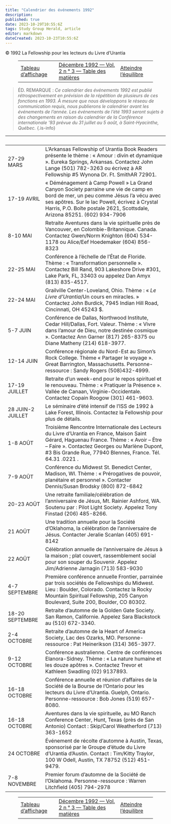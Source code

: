 ```yaml
---
title: "Calendrier des événements 1992"
description: 
published: true
date: 2023-10-29T10:55:6Z
tags: Study Group Herald, article
editor: markdown
dateCreated: 2023-10-23T10:55:6Z
---
```


<p class="v-card v-sheet theme--light grey lighten-3 px-2">© 1992 La Fellowship pour les lecteurs du Livre d’Urantia</p>
<figure class="table chapter-navigator">
  <table>
    <tbody>
      <tr>
        <td>
        <a href="/fr/article/Study_Group_Herald/Bulletin_Board_2">
          <span class="mdi mdi-arrow-left-drop-circle"></span><span class="pl-2">Tableau d’affichage</span>
        </a>
        </td>
        <td>
        <a href="/fr/index/articles_study_group_herald#décembre-1992-vol-2-n-°-3">
          <span class="mdi mdi-book-open-variant"></span><span class="pl-2">Décembre 1992 — Vol. 2 n ° 3 — Table des matières</span>
        </a>
        </td>
        <td>
        <a href="/fr/article/Dianna_Padgett/Achieving_Balance">
          <span class="pr-2">Atteindre l’équilibre</span><span class="mdi mdi-arrow-right-drop-circle"></span>
        </a>
        </td>
      </tr>
    </tbody>
  </table>
</figure>



> ÉD. REMARQUE : _Ce calendrier des événements 1992 est publié rétrospectivement en prévision de la répétition de plusieurs de ces fonctions en 1993. À mesure que nous développons le réseau de communication requis, nous publierons le calendrier avant les événements de l’année. Les événements de l’été 1993 seront sujets à des changements en raison du calendrier de la Conférence internationale '93 prévue du 31 juillet au 5 août, à Saint-Hyacinthe, Québec._
{.is-info}

&nbsp; | &nbsp;
--- | ---
27-29 MARS | L’Arkansas Fellowship of Urantia Book Readers présente le thème : « Amour : divin et dynamique ». Eureka Springs, Arkansas. Contactez John Lange (501) 782-3263 ou écrivez à AR Fellowship \#5 Wynona Dr. Ft. SmithAR 72901.
17-19 AVRIL | « Déménagement à Camp Powell » La Grand Canyon Society parraine une vie de camp en bord de mer, un peu comme Jésus l’a vécu avec ses apôtres. Sur le lac Powell, écrivez à Crystal Harris, P.O. Boîte postale 2621, Scottsdale, Arizona 85251. (602) 934-7906
8-10 MAI | Retraite Aventures dans la vie spirituelle près de Vancouver, en Colombie-Britannique. Canada. Contactez Gwen/Norm Knighton (604) 534-1178 ou Alice/Eef Hoedemaker (604) 856-8323
22-25 MAI | Conférence à l’échelle de l’État de Floride. Thème : « Transformation personnelle ». Contactez Bill Rand, 903 Lakeshore Drive \#301, Lake Park, FL, 33403 ou appelez Dan Amyx (813) 835-4517.
22-24 MAI | Grailville Center-Loveland, Ohio. Thème : « _Le Livre d’Urantia_/Un cours en miracles. » Contactez John Burdick, 7945 Indian Hill Road, Cincinnati, OH 45243 $.
5-7 JUIN | Conférence de Dallas, Northwood Institute, Cedar Hill/Dallas, Fort. Valeur. Thème : « Vivre dans l’amour de Dieu, notre destinée cosmique ». Contactez Ann Garner (817) 265-8375 ou Diane Matheny (214) 618-3977.
12-14 JUIN | Conférence régionale du Nord-Est au Simon’s Rock College. Thème « Partager le voyage ». Great Barrington, Massachusetts. Personne-ressource : Sandy Rogers (508)432-4999.
17-19 JUILLET | Retraite d’un week-end pour le repos spirituel et le renouveau. Thème : « Pratiquer la Présence ». Vallée de Canaan, Virginie-Occidentale. Contactez Copain Roogow (301) 461-9603.
28 JUIN-2 JUILLET | Le séminaire d’été intensif de l’ISS de 1992 à Lake Forest, Illinois. Contactez la Fellowship pour plus de détails.
1-8 AOÛT | Troisième Rencontre Internationale des Lecteurs du Livre d’Urantia en France, Maison Saint Gérard, Haguenau France. Thème : « Avoir – Être – Faire ». Contactez Georges ou Marlène Dupont, \#3 Bis Grande Rue, 77940 Blennes, France. Tél. 64.31 .0221 .
7-9 AOÛT | Conférence du Midwest St. Benedict Center, Madison, WI. Thème : « Prérogatives de pouvoir, planétaire et personnel ». Contacter Dennis/Susan Brodsky (800) 872-6842
20-23 AOÛT | Une retraite familiale/célébration de l’anniversaire de Jésus, Mt. Rainier Ashford, WA. Soutenu par : Pilot Light Society. Appelez Tony Finstad (206) 485-8266.
21 AOÛT | Une tradition annuelle pour la Société d’Oklahoma, la célébration de l’anniversaire de Jésus. Contacter Jeralie Scanlan (405) 691-8142
22 AOÛT | Célébration annuelle de l’anniversaire de Jésus à la maison ; plat couvert, rassemblement social pour son souper du Souvenir. Appelez Jim/Adrienne Jarnagin (713) 583-9030
4-7 SEPTEMBRE | Première conférence annuelle Frontier, parrainée par trois sociétés de Fellowships du Midwest. Lieu : Boulder, Colorado. Contactez la Rocky Mountain Spiritual Fellowship, 205 Canyon Boulevard, Suite 200, Boulder, CO 80302.
18-20 SEPTEMBRE | Retraite d’automne de la Golden Gate Society. San Ramon, Californie. Appelez Sara Blackstock au (510) 672-3340.
2-4 OCTOBRE | Retraite d’automne de la Heart of America Society, Lac des Ozarks, MO. Personne-ressource : Pat Heinerikson (314) 365-3977.
9-12 OCTOBRE | Conférence australienne. Centre de conférences Elanora-Sidney. Thème : « La nature humaine et les douze apôtres ». Contactez Trevor et Kathleen Swadling (02) 9137893.
16-18 OCTOBRE | Conférence annuelle et réunion d’affaires de la Société de la Bourse de l’Ontario pour les lecteurs du Livre d’Urantia. Guelph, Ontario. Personne-ressource : Bob Jones (519) 657-8080.
16-18 OCTOBRE | Aventures dans la vie spirituelle, au MO Ranch Conference Center, Hunt, Texas (près de San Antonio) Contact : Skip/Carol Weatherford (713) 363-1652
24 OCTOBRE | Événement de récolte d’automne à Austin, Texas, sponsorisé par le Groupe d’étude du Livre d’Urantia d’Austin. Contact : Tim/Kitty Traylor, 100 W Odell, Austin, TX 78752 (512) 451-9479.
7-8 NOVEMBRE | Premier forum d’automne de la Société de l’Oklahoma. Personne-ressource : Warren Litchfield (405) 794-2978



<figure class="table chapter-navigator">
  <table>
    <tbody>
      <tr>
        <td>
        <a href="/fr/article/Study_Group_Herald/Bulletin_Board_2">
          <span class="mdi mdi-arrow-left-drop-circle"></span><span class="pl-2">Tableau d’affichage</span>
        </a>
        </td>
        <td>
        <a href="/fr/index/articles_study_group_herald#décembre-1992-vol-2-n-°-3">
          <span class="mdi mdi-book-open-variant"></span><span class="pl-2">Décembre 1992 — Vol. 2 n ° 3 — Table des matières</span>
        </a>
        </td>
        <td>
        <a href="/fr/article/Dianna_Padgett/Achieving_Balance">
          <span class="pr-2">Atteindre l’équilibre</span><span class="mdi mdi-arrow-right-drop-circle"></span>
        </a>
        </td>
      </tr>
    </tbody>
  </table>
</figure>
